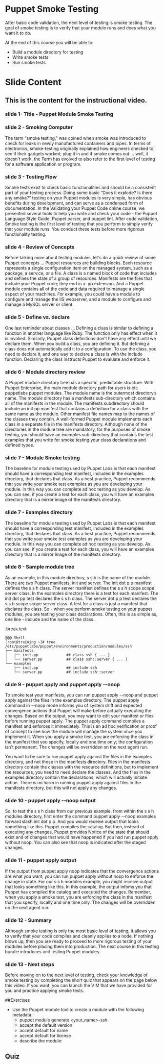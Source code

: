 # Puppet Smoke Testing

After basic code validation, the next level of testing is smoke testing.
The goal of smoke testing is to verify that your module runs and does what you want it to do.  

At the end of this course you will be able to:

* Build a module directory for testing
* Write smoke tests
* Run smoke tests 

# Slide Content

## This is the content for the instructional video.


### slide 1-  Title - Puppet Module Smoke Testing

### slide 2 - Smoking Computer

The term "smoke testing," was coined when smoke was introduced to check for leaks in newly manufactured containers and pipes.  In terms of electronics, smoke-testing originally explained how engineers checked to see if their gadgets worked; plug it in and if smoke comes out ... well, it doesn't work. the Term has evolved to also refer to the first level of testing for a software application or program. 

### slide 3 -  Testing Flow

Smoke tests exist to check basic functionalities and should be a consistent part of your testing process. Doing some basic “Does it explode? Is there any smoke?” testing on your Puppet modules is very simple, has obvious benefits during development, and can serve as a condensed form of documentation. In the Validating your Puppet Code online course, we presented several tools to help you write and check your code - the Puppet Language Style Guide, Puppet parser, and puppet lint. After code validation, Smoke testing is the first level of testing that you perform to simply verify that your module runs. You conduct these tests before more rigorous functionality testing.

### slide 4 - Review of Concepts

Before talking more about testing modules, let's do a quick review of some Puppet concepts ... Puppet resources are building blocks. Each resource represents a single configuration item on the managed system, such as a package, a service, or a file. A class is a named block of code that includes and defines the state of a group of resources. Manifests are the files that include your Puppet code; they end in a .pp extension. And a Puppet module contains all of the code and data required to manage a single aspect of your machines.  For example, you could have a module to configure and manage the IIS webserver, and a module to configure and manage a MySQL server or client.  

### slide 5 - Define vs. declare

One last reminder about classes ... Defining a class is similar to defining a function in another language like Ruby. The function only has effect when it is invoked. Similarly, Puppet class definitions don't have any effect until we declare them. When you build a class, you are defining it. But defining a class does not automatically add it to a configuration. To use the class, you need to declare it, and one way to declare a class is with the include function. Declaring the class instructs Puppet to evaluate and enforce it. 

### slide 6 - Module directory review

A Puppet module directory tree has a specific, predictable structure.  With Puppet Enterprise, the main module directory path for users is etc puppetlabs puppet modules. The module name is the outermost directory’s name. The module directory has a manifests sub-directory which contains all of the manifests in the module. The manifests subdirectory should include an init.pp manifest that contains a definition for a class with the same name as the module. Other manifest file names map to the names of the classes they contain. A well-formed Puppet module implements each class in a separate file in the manifests directory. Although none of the directories in the module tree are mandatory, for the purposes of smoke testing, you should have an examples sub-directory that contains the test examples that you write for smoke testing your class declarations and defined types. 

### slide 7 - Module Smoke testing

The baseline for module testing used by Puppet Labs is that each manifest should have a corresponding test manifest, included in the examples directory,  that declares that class. As a best practice, Puppet recommends that you write your smoke test examples as you are developing your module. In this way you can complete ad hoc testing  as you develop. As you can see, if you create a test for each class, you will have an examples directory that is a mirror image of the manifests directory. 


### slide 7 - Examples directory

The baseline for module testing used by Puppet Labs is that each manifest should have a corresponding test manifest, included in the examples directory,  that declares that class. As a best practice, Puppet recommends that you write your smoke test examples as you are developing your module. In this way you can complete ad hoc testing  as you develop. As you can see, if you create a test for each class, you will have an examples directory that is a mirror image of the manifests directory. 

### slide 8 - Sample module tree

As an example, in this module directory, s s h is the name of the module. There are two Puppet manifests, init and server. The init dot p p manifest defines the s s h class. The server manifest defines the s s h scope scope server class. In the examples directory there is a test for each manifest. The init dot pp test declares the s s h class. The server dot p p test declares the s s h scope scope server class. A test for a class is just a manifest that declares the class. So - when you perform smoke testing on your puppet modules, you are testing your class declarations. Often, this is as simple as, one line - include and the name of the class.


.break text

    @@@ Shell
    [root@training ~]# tree /etc/puppetlabs/puppet/environments/production/modules/ssh
    ├── manifests
    │   ├── init.pp             ## class ssh { ... }
    │   └── server.pp           ## class ssh::server { ... }
    └── examples
        ├── init.pp             ## include ssh
        └── server.pp           ## include ssh::server


### slide 9 - puppet apply and puppet apply --noop

To smoke test your manifests, you can run puppet apply --noop and puppet apply against the files in the examples directory. The puppet apply command in --noop mode informs you of system drift and expected convergence actions that Puppet will make before actually executing the changes. Based on the output, you may want to edit your manifest or files before running puppet apply. The puppet apply command compiles a manifest and enforces it immediately. This is an ad hoc verification or proof of concept to see how the module will manage the system once you implement it. When you apply a smoke test, you are enforcing the class in the manifest that you specify, locally and one time only; the configuration isn't permanent. The changes will be overridden on the next agent run.

You want to be sure to run puppet apply against the files in the examples directory, and not those in the manifests directory. Files in the manifests directory contain the classes with the resource definitions, but to implement the resources, you need to need declare the classes.  And the files in the examples directory contain the declarations, which will actually initiate action. There is no harm in running puppet apply against files in the manifests directory, but this will not apply any changes. 

### slide 10 - puppet apply --noop output

So, to test the s s h class from our previous example, from within the s s h modules directory, first enter the command puppet apply --noop examples forward slash init dot p p. And you would receive output that looks something like this. Puppet compiles the catalog. But then, instead of executing any changes, Puppet provides Notice of the state that should exist and of  changes that would have happened if you had run puppet apply without noop. You can also see that noop is indicated after the staged changes.

### slide 11 - puppet apply output

If the output from puppet apply noop indicates that the convergence actions are what you want, you can run puppet apply without noop to enforce the change in state. For our s s h modules example, you might receive output that looks something like this. In this example, the output infoms you that Puppet has compiled the catalog and executed the changes. Remember, when you apply a smoke test, you are enforcing the class in the manifest that you specify, locally and one time only. The changes will be overridden on the next agent run. 

### slide 12 - Summary

Although smoke testing is only the most basic level of testing, it allows you to verify that your code compiles and cleanly applies to a node. If nothing blows up, then you are ready to proceed to more rigorous testing of your modules before placing them into production. The next course in this testing bundle introduces unit testing Puppet modules.

### slide 13 - Next steps

Before moving on to the next level of testing, check your knowledge of smoke testing by completing the short quiz that appears on the page below this video. If you want, you can launch the V M that we have provided for you and practice applying smoke tests.





##Exercises

- Use the Puppet module tool to create a module with the following metadata:
    - puppet module generate <your_name>-ssh
    - accept the default version
    - accept default for name
    - accept default for license
    - describe the module: 
    

## Quiz    
    